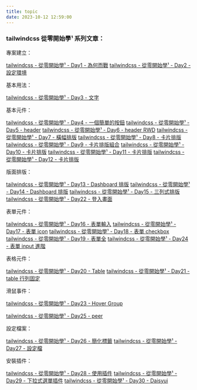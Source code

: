 ```yaml
---
title: topic
date: 2023-10-12 12:59:00
---
```


### tailwindcss 從零開始學¹ 系列文章：

專案建立：

[tailwindcss - 從零開始學¹ - Day1 - 為何而戰](/tailwindcss/Day1)
[tailwindcss - 從零開始學¹ - Day2 - 設定環境](/tailwindcss/Day2)

基本用法：

[tailwindcss - 從零開始學¹ - Day3 - 文字](/tailwindcss/Day3)

基本元件：

[tailwindcss - 從零開始學¹ - Day4 - 一個簡單的按鈕](/tailwindcss/Day4)
[tailwindcss - 從零開始學¹ - Day5 - header](/tailwindcss/Day5)
[tailwindcss - 從零開始學¹ - Day6 - header RWD](/tailwindcss/Day6)
[tailwindcss - 從零開始學¹ - Day7 - 橫幅排版](/tailwindcss/Day7)
[tailwindcss - 從零開始學¹ - Day8 - 卡片排版](/tailwindcss/Day8)
[tailwindcss - 從零開始學¹ - Day9 - 卡片排版組合](/tailwindcss/Day9)
[tailwindcss - 從零開始學¹ - Day10 - 卡片排版](/tailwindcss/Day10)
[tailwindcss - 從零開始學¹ - Day11 - 卡片排版](/tailwindcss/Day11)
[tailwindcss - 從零開始學¹ - Day12 - 卡片排版](/tailwindcss/Day12)

版面排版：

[tailwindcss - 從零開始學¹ - Day13 - Dashboard 排版](/tailwindcss/Day13)
[tailwindcss - 從零開始學¹ - Day14 - Dashboard 排版](/tailwindcss/Day14)
[tailwindcss - 從零開始學¹ - Day15 - 三列式排版](/tailwindcss/Day15)
[tailwindcss - 從零開始學¹ - Day22 - 登入畫面](/tailwindcss/Day22)

表單元件：

[tailwindcss - 從零開始學¹ - Day16 - 表單輸入](/tailwindcss/Day16)
[tailwindcss - 從零開始學¹ - Day17 - 表單 icon](/tailwindcss/Day17)
[tailwindcss - 從零開始學¹ - Day18 - 表單 checkbox](/tailwindcss/Day18)
[tailwindcss - 從零開始學¹ - Day19 - 表單全](/tailwindcss/Day19)
[tailwindcss - 從零開始學¹ - Day24 - 表單 input 進階](/tailwindcss/Day24)

表格元件：

[tailwindcss - 從零開始學¹ - Day20 - Table](/tailwindcss/Day20)
[tailwindcss - 從零開始學¹ - Day21 - table 行列固定](/tailwindcss/Day21)

滑鼠事件：

[tailwindcss - 從零開始學¹ - Day23 - Hover Group](/tailwindcss/Day23)

[tailwindcss - 從零開始學¹ - Day25 - peer](/tailwindcss/Day25)

設定檔案：

[tailwindcss - 從零開始學¹ - Day26 - 簡化標籤](/tailwindcss/Day26)
[tailwindcss - 從零開始學¹ - Day27 - 設定檔](/tailwindcss/Day27)

安裝插件：

[tailwindcss - 從零開始學¹ - Day28 - 使用插件](/tailwindcss/Day28)
[tailwindcss - 從零開始學¹ - Day29 - 下拉式選單插件](/tailwindcss/Day29)
[tailwindcss - 從零開始學¹ - Day30 - Daisyui](/tailwindcss/Day30)
